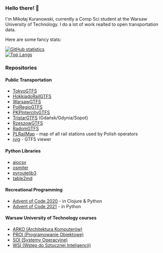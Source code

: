 ### Hello there! 👋

I'm Mikołaj Kuranowski, currently a Comp Sci student at the Warsaw University of Technology.
I do a lot of work realted to open transportation data.

Here are some fancy stats:

[![GitHub statistics](https://github-readme-stats.vercel.app/api?username=MKuranowski)](https://github.com/anuraghazra/github-readme-stats)  
[![Top Langs](https://github-readme-stats.vercel.app/api/top-langs/?username=MKuranowski&layout=compact)](https://github.com/anuraghazra/github-readme-stats)

### Repositories

#### Public Transportation

- [TokyoGTFS](https://github.com/MKuranowski/TokyoGTFS)
- [HokkiadoRailGTFS](https://github.com/MKuranowski/HokkaidoRailGTFS)
- [WarsawGTFS](https://github.com/MKuranowski/WarsawGTFS)
- [PolRegioGTFS](https://github.com/MKuranowski/PolRegioGTFS)
- [PKPIntercityGTFS](https://github.com/MKuranowski/PKPIntercityGTFS)
- [TristarGTFS](https://github.com/MKuranowski/TristarGTFS) (Gdańsk/Gdynia/Sopot)
- [RzeszowGTFS](https://github.com/MKuranowski/RzeszowGTFS)
- [RadomGTFS](https://github.com/MKuranowski/RadomGTFS)
- [PLRailMap](https://github.com/MKuranowski/PLRailMap) - map of all rail stations used by Polish operators
- [jvig](https://github.com/MKuranowski/jvig) - GTFS viewer

#### Python Libraries

- [aiocsv](https://github.com/MKuranowski/aiocsv)
- [osmiter](https://github.com/MKuranowski/osmiter)
- [pyroutelib3](https://github.com/MKuranowski/pyroutelib3)
- [table2md](https://github.com/MKuranowski/table2md)

#### Recreational Programming

- [Advent of Code 2020](https://github.com/MKuranowski/AdventOfCode2020/) - in Clojure & Python
- [Advent of Code 2021](https://github.com/MKuranowski/AdventOfCode2021) - in Python

#### Warsaw University of Technology courses

- [ARKO (Architektura Komputerów)](https://github.com/MKuranowski/STUD-ARKO)
- [PROI (Programowanie Obiektowe)](https://github.com/MKuranowski/STUD-PROI)
- [SOI (Systemy Operacyjne)](https://github.com/MKuranowski/STUD-SOI)
- [WSI (Wstęp do Sztucznej Inteligencji)](https://github.com/MKuranowski/STUD-WSI)
